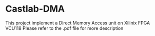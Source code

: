 # Castlab-DMA
This project implement a Direct Memory Access unit on Xilinix FPGA VCU118
Please refer to the .pdf file for more description
